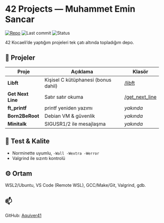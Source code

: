 # 42 Projects — Muhammet Emin Sancar

[![Repo](https://img.shields.io/badge/repo-Aquiver41%2F42-181717?logo=github)](https://github.com/Aquiver41/42)
![Last commit](https://img.shields.io/github/last-commit/Aquiver41/42)
![Status](https://img.shields.io/badge/status-active-success)

42 Kocaeli’de yaptığım projeleri tek çatı altında topladığım depo.

## 📁 Projeler
| Proje | Açıklama | Klasör |
|---|---|---|
| **Libft** | Kişisel C kütüphanesi (bonus dahil) | [/libft](./libft) |
| **Get Next Line** | Satır satır okuma | [/get_next_line](./get_next_line) |
| **ft_printf** | printf yeniden yazımı | _yakında_ |
| **Born2BeRoot** | Debian VM & güvenlik | _yakında_ |
| **Minitalk** | SIGUSR1/2 ile mesajlaşma | _yakında_ |

## 🧪 Test & Kalite
- Norminette uyumlu, `-Wall -Wextra -Werror`
- Valgrind ile sızıntı kontrolü

## ⚙️ Ortam
WSL2/Ubuntu, VS Code (Remote WSL), GCC/Make/Git, Valgrind, gdb.

## 📫
GitHub: [Aquiver41](https://github.com/Aquiver41)

